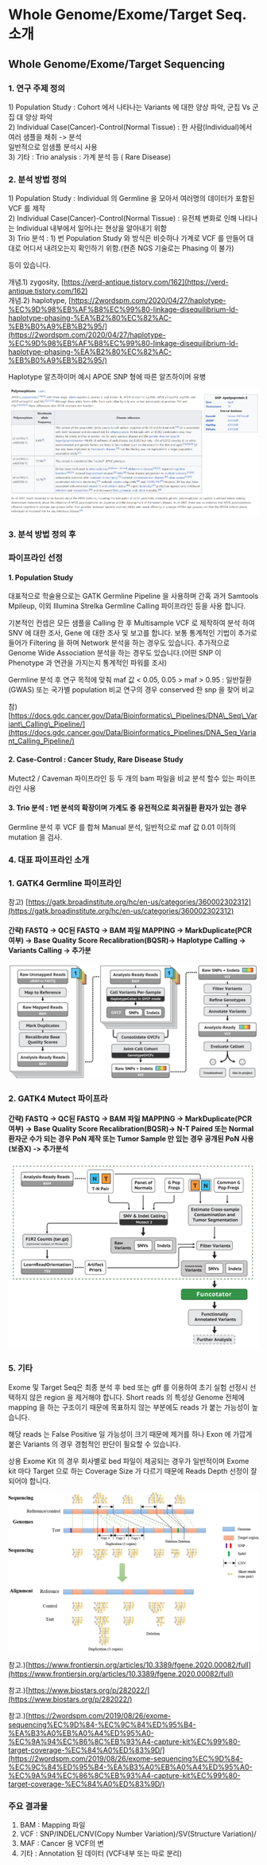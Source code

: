 # Whole Genome/Exome/Target Seq. 소개

## Whole Genome/Exome/Target Sequencing

### 1. 연구 주제 정의 

1\) Population Study :  Cohort 에서 나타나는 Variants 에 대한 양상 파악, 군집 Vs 군집 대 양상 파악   
2\) Individual Case\(Cancer\)-Control\(Normal Tissue\) : 한 사람\(Individual\)에서 여러 샘플을 채취 -&gt; 분석  
일반적으로 암샘플 분석시 사용  
3\) 기타 : Trio analysis : 가계 분석 등 \( Rare Disease\) 



### 2. 분석 방법 정의

1\) Population Study : Individual 의 Germline 을 모아서 여러명의 데이터가 포함된 VCF 를 제작  
2\) Individual Case\(Cancer\)-Control\(Normal Tissue\) : 유전체 변화로 인해 나타나는 Individual 내부에서 일어나는 현상을 알아내기 위함  
3\) Trio 분석 : 1\) 번 Population Study 와 방식은 비슷하나 가계로 VCF 를 만들어 대대로 어디서 내려오는지 확인하기 위함.\(현존 NGS 기술로는 Phasing 이 불가\)

등이 있습니다.  
  
개념.1\) zygosity, [https://verd-antique.tistory.com/162](https://verd-antique.tistory.com/162)  
개념.2\) haplotype, [https://2wordspm.com/2020/04/27/haplotype-%EC%9D%98%EB%AF%B8%EC%99%80-linkage-disequilibrium-ld-haplotype-phasing-%EA%B2%80%EC%82%AC-%EB%B0%A9%EB%B2%95/](https://2wordspm.com/2020/04/27/haplotype-%EC%9D%98%EB%AF%B8%EC%99%80-linkage-disequilibrium-ld-haplotype-phasing-%EA%B2%80%EC%82%AC-%EB%B0%A9%EB%B2%95/)  
  
Haplotype 알츠하이머 예시 APOE SNP 형에 따른 알츠하이머 유병

![](../.gitbook/assets/image%20%2885%29.png)

### 3. 분석 방법 정의 후 

### 파이프라인 선정

#### 1. Population Study

대표적으로 학술용으로는 GATK Germline Pipeline 을 사용하며 간혹 과거 Samtools Mpileup, 이외 Illumina Strelka Germline Calling 파이프라인 등을 사용 합니다.

기본적인 컨셉은 모든 샘플을 Calling 한 후 Multisample VCF 로 제작하여 분석 하여 SNV 에 대한 조사, Gene 에 대한 조사 및 보고를 합니다. 보통 통계적인 기법이 추가로 들어가 Filtering 을 하며 Network 분석을 하는 경우도 있습니다.  추가적으로 Genome Wide Association 분석을 하는 경우도 있습니다.\(어떤 SNP 이 Phenotype 과 연관을 가지는지 통계적인 파워를 조사\)

Germline 분석 후 연구 목적에 맞춰 maf 값 &lt; 0.05, 0.05 &gt; maf &gt; 0.95 : 일반질환\(GWAS\) 또는 국가별 population 비교 연구의 경우 conserved 한 snp 을 찾어 비교

참\)[https://docs.gdc.cancer.gov/Data/Bioinformatics\_Pipelines/DNA\_Seq\_Variant\_Calling\_Pipeline/](https://docs.gdc.cancer.gov/Data/Bioinformatics_Pipelines/DNA_Seq_Variant_Calling_Pipeline/)

#### 

#### 2. Case-Control : Cancer Study, Rare Disease Study

Mutect2 / Caveman 파이프라인 등 두 개의 bam 파일을 비교 분석 할수 있는 파이프라인 사용  
  


#### 3.  Trio 분석 : 1번 분석의 확장이며 가계도 중 유전적으로 희귀질환 환자가 있는 경우 

Germline 분석 후 VCF 를 합쳐 Manual 분석, 일반적으로 maf 값 0.01 이하의 mutation 을 검사.  


### 4. 대표 파이프라인 소개

### 1. GATK4 Germline 파이프라인 

참고\) [https://gatk.broadinstitute.org/hc/en-us/categories/360002302312](https://gatk.broadinstitute.org/hc/en-us/categories/360002302312)

#### 간략\) FASTQ -&gt; QC된 FASTQ -&gt; BAM 파일 MAPPING -&gt; MarkDuplicate\(PCR 여부\) -&gt; Base Quality Score Recalibration\(BQSR\)-&gt; Haplotype Calling -&gt; Variants Calling -&gt; 추가분

![](../.gitbook/assets/image%20%283%29.png)

### 

### 2. GATK4 Mutect 파이프라

#### 간략\) FASTQ -&gt; QC된 FASTQ -&gt; BAM 파일 MAPPING -&gt; MarkDuplicate\(PCR 여부\) -&gt; Base Quality Score Recalibration\(BQSR\)-&gt; N-T Paired 또는 Normal 환자군 수가 되는 경우 PoN 제작 또는 Tumor Sample 만 있는 경우 공개된 PoN 사용\(보증X\)  -&gt; 추가분석

![](../.gitbook/assets/image%20%2848%29.png)

### 5. 기타

Exome 및 Target Seq은 최종 분석 후 bed 또는 gff 를 이용하여 초기 실험 선정시 선택하지 않은 region 을 제거해야 합니다. Short reads 의 특성상 Genome 전체에 mapping 을 하는 구조이기 때문에  목표하지 않는 부분에도 reads 가 붙는 가능성이 높습니다. 

해당 reads 는 False Positive 일 가능성이 크기 때문에 제거를 하나 Exon 에 가깝게 붙은 Variants 의 경우 경험적인 판단이 필요할 수 있습니다.

상용 Exome Kit 의 경우 회사별로 bed 파일이 제공되는 경우가 일반적이며 Exome kit 마다 Target 으로 하는 Coverage Size 가 다르기 때문에 Reads Depth 선정이 잘되어야 합니다.

![](../.gitbook/assets/image%20%2883%29.png)



참고.\)[https://www.frontiersin.org/articles/10.3389/fgene.2020.00082/full](https://www.frontiersin.org/articles/10.3389/fgene.2020.00082/full)

참고.\)[https://www.biostars.org/p/282022/](https://www.biostars.org/p/282022/)

참고.\)[https://2wordspm.com/2019/08/26/exome-sequencing%EC%9D%84-%EC%9C%84%ED%95%B4-%EA%B3%A0%EB%A0%A4%ED%95%A0-%EC%9A%94%EC%86%8C%EB%93%A4-capture-kit%EC%99%80-target-coverage-%EC%84%A0%ED%83%9D/](https://2wordspm.com/2019/08/26/exome-sequencing%EC%9D%84-%EC%9C%84%ED%95%B4-%EA%B3%A0%EB%A0%A4%ED%95%A0-%EC%9A%94%EC%86%8C%EB%93%A4-capture-kit%EC%99%80-target-coverage-%EC%84%A0%ED%83%9D/)









### 주요 결과물

1. BAM : Mapping 파일
2. VCF : SNP/INDEL/CNV\(Copy Number Variation\)/SV\(Structure Variation\)/
3. MAF : Cancer 용 VCF의 변
4. 기타 : Annotation 된 데이터 \(VCF내부 또는 따로 분리\) 

